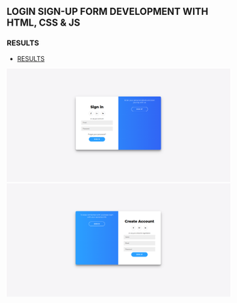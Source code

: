 ## LOGIN SIGN-UP FORM DEVELOPMENT WITH HTML, CSS & JS

### RESULTS

- [RESULTS](screenshoot/loginsignup.png)

![LOGIN](screenshoot/loginsignup.png)
![SIGN UP](screenshoot/loginsignup2.png)
